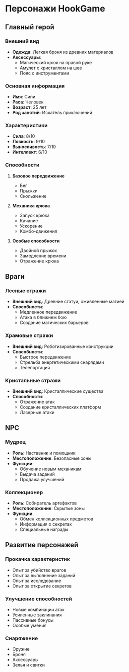 # Персонажи HookGame

## Главный герой

### Внешний вид
- **Одежда**: Легкая броня из древних материалов
- **Аксессуары**: 
  - Магический крюк на правой руке
  - Амулет с кристаллом на шее
  - Пояс с инструментами

### Основная информация
- **Имя**: Сипи
- **Раса**: Человек
- **Возраст**: 25 лет
- **Род занятий**: Искатель приключений

### Характеристики
- **Сила**: 8/10
- **Ловкость**: 9/10
- **Выносливость**: 7/10
- **Интеллект**: 6/10

### Способности
1. **Базовое передвижение**
   - Бег
   - Прыжки
   - Скольжение

2. **Механика крюка**
   - Запуск крюка
   - Качание
   - Ускорение
   - Комбо-движения

3. **Особые способности**
   - Двойной прыжок
   - Замедление времени
   - Отражение крюка

## Враги

### Лесные стражи
- **Внешний вид**: Древние статуи, оживленные магией
- **Способности**:
  - Медленное передвижение
  - Атака в ближнем бою
  - Создание магических барьеров

### Храмовые стражи
- **Внешний вид**: Роботизированные конструкции
- **Способности**:
  - Быстрое передвижение
  - Стрельба энергетическими снарядами
  - Телепортация

### Кристальные стражи
- **Внешний вид**: Кристаллические существа
- **Способности**:
  - Отражение атак
  - Создание кристаллических платформ
  - Лазерные атаки

## NPC

### Мудрец
- **Роль**: Наставник и помощник
- **Местоположение**: Безопасные зоны
- **Функции**:
  - Обучение новым механикам
  - Выдача заданий
  - Продажа улучшений

### Коллекционер
- **Роль**: Собиратель артефактов
- **Местоположение**: Скрытые зоны
- **Функции**:
  - Обмен коллекционных предметов
  - Информация о секретах
  - Специальные награды

## Развитие персонажей

### Прокачка характеристик
- Опыт за убийство врагов
- Опыт за выполнение заданий
- Опыт за исследование
- Опыт за открытие секретов

### Улучшение способностей
- Новые комбинации атак
- Усиленные заклинания
- Пассивные бонусы
- Особые умения

### Снаряжение
- Оружие
- Броня
- Аксессуары
- Зелья и свитки 